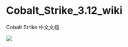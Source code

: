 # Cobalt_Strike_3.12_wiki
Cobalt Strike 中文文档

![](https://raw.githubusercontent.com/evilwing/wing-images/master/img/20181022013940.png)